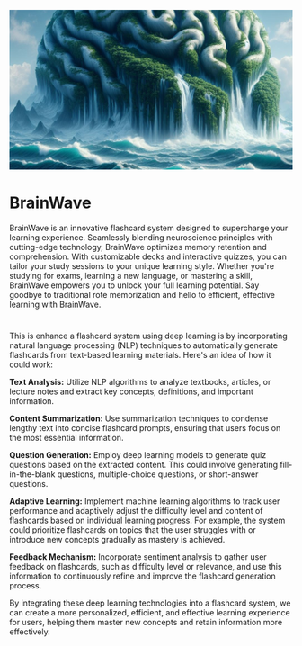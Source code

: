 <p align="center">
  <img src="./images/logo_4.jpeg" alt="-_-">
</p>

# BrainWave
BrainWave is an innovative flashcard system designed to supercharge your learning experience. Seamlessly blending neuroscience principles with cutting-edge technology, BrainWave optimizes memory retention and comprehension. With customizable decks and interactive quizzes, you can tailor your study sessions to your unique learning style. Whether you're studying for exams, learning a new language, or mastering a skill, BrainWave empowers you to unlock your full learning potential. Say goodbye to traditional rote memorization and hello to efficient, effective learning with BrainWave.

# 
This is enhance a flashcard system using deep learning is by incorporating natural language processing (NLP) techniques to automatically generate flashcards from text-based learning materials. Here's an idea of how it could work:

**Text Analysis:** Utilize NLP algorithms to analyze textbooks, articles, or lecture notes and extract key concepts, definitions, and important information.

**Content Summarization:** Use summarization techniques to condense lengthy text into concise flashcard prompts, ensuring that users focus on the most essential information.

**Question Generation:** Employ deep learning models to generate quiz questions based on the extracted content. This could involve generating fill-in-the-blank questions, multiple-choice questions, or short-answer questions.

**Adaptive Learning:** Implement machine learning algorithms to track user performance and adaptively adjust the difficulty level and content of flashcards based on individual learning progress. For example, the system could prioritize flashcards on topics that the user struggles with or introduce new concepts gradually as mastery is achieved.

**Feedback Mechanism:** Incorporate sentiment analysis to gather user feedback on flashcards, such as difficulty level or relevance, and use this information to continuously refine and improve the flashcard generation process.

By integrating these deep learning technologies into a flashcard system, we can create a more personalized, efficient, and effective learning experience for users, helping them master new concepts and retain information more effectively.





